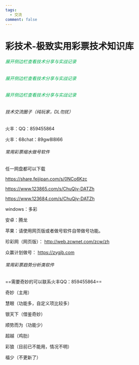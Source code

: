 ```yaml
---
tags:
  - 交流
comment: false
---
```

# 彩技术-极致实用彩票技术知识库

###### <font color="#00b050">展开侧边栏查看技术分享与实战记录</font>


###### <font color="#00b050">展开侧边栏查看技术分享与实战记录</font>


###### <font color="#00b050">展开侧边栏查看技术分享与实战记录</font>

###### 技术交流圈子（纯玩家，DL勿扰）

  火丰：QQ：859455864
  
  火丰：68chat：89gw8l8l66
###### 常用彩票缩水做号软件

任一网盘都可以下载

https://share.feijipan.com/s/0NCo6Kzc

https://www.123865.com/s/ChuQjv-DATZh

https://www.123684.com/s/ChuQjv-DATZh

windows：多彩 

安卓：腾龙

苹果：请使用网页版或者做号软件自带做号功能。

珍彩网（网页版）： http://web.zcwnet.com/zcw/zh

众赢计划做号： https://zygjb.com

###### 常用彩票趋势分析类软件

==需要奇妙的可以联系火丰QQ：859455864==

奇妙（主用）

慧眼（功能多，自定义项比较多）

银天下（借鉴奇妙）

顺势而为（功能少）

超越（鸡肋）

彩狼（目前已不能用，情况不明）

福少（不更新了）

